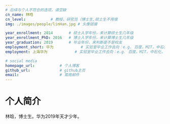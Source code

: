 ```yaml
---
# 后续与个人不符合的选项，请空缺
cn_name: 林晗
cn_level:           # 教授，研究员（博士生,硕士生不用填
img: ./images/people/linHan.jpg # 头像链接

year_enrollment: 2014       # 硕士入学年份，来计算硕士生几年级
year_enrollment_PhD: 2016   # 博士入学年份，来计算博士生几年级
year_graduation: 2019       # 毕业年份，来判断是不是校友
employment_short: 华为            # 实验室毕业工作去向：e.g. 百度，MIT，中石化，公务员
employment: 上海华为            # 实验室毕业工作去向：e.g. 百度，MIT，中石化，公务员

# social media
homepage_url:           # 个人博客
github_url:             # github主页
email:                  # 常用邮件
---
```


# 个人简介

林晗，博士生。华为2019年天才少年。

